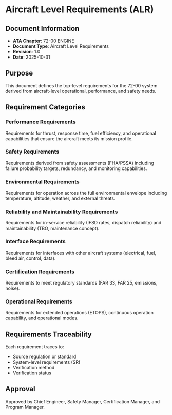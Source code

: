# Aircraft Level Requirements (ALR)

## Document Information
- **ATA Chapter**: 72-00 ENGINE
- **Document Type**: Aircraft Level Requirements
- **Revision**: 1.0
- **Date**: 2025-10-31

## Purpose
This document defines the top-level requirements for the 72-00 system derived from aircraft-level operational, performance, and safety needs.

## Requirement Categories

### Performance Requirements
Requirements for thrust, response time, fuel efficiency, and operational capabilities that ensure the aircraft meets its mission profile.

### Safety Requirements
Requirements derived from safety assessments (FHA/PSSA) including failure probability targets, redundancy, and monitoring capabilities.

### Environmental Requirements
Requirements for operation across the full environmental envelope including temperature, altitude, weather, and external threats.

### Reliability and Maintainability Requirements
Requirements for in-service reliability (IFSD rates, dispatch reliability) and maintainability (TBO, maintenance concept).

### Interface Requirements
Requirements for interfaces with other aircraft systems (electrical, fuel, bleed air, control, data).

### Certification Requirements
Requirements to meet regulatory standards (FAR 33, FAR 25, emissions, noise).

### Operational Requirements
Requirements for extended operations (ETOPS), continuous operation capability, and operational modes.

## Requirements Traceability
Each requirement traces to:
- Source regulation or standard
- System-level requirements (SR)
- Verification method
- Verification status

## Approval
Approved by Chief Engineer, Safety Manager, Certification Manager, and Program Manager.
